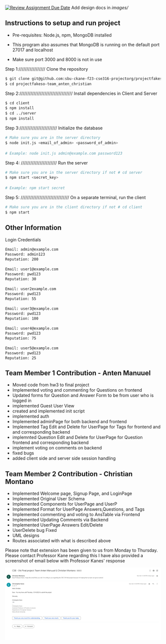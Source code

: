 [![Review Assignment Due Date](https://classroom.github.com/assets/deadline-readme-button-24ddc0f5d75046c5622901739e7c5dd533143b0c8e959d652212380cedb1ea36.svg)](https://classroom.github.com/a/9NDadFFr)
Add design docs in *images/*

## Instructions to setup and run project

- Pre-requisites: Node.js, npm, MongoDB installed

- This program also assumes that MongoDB is running on the default port 27017 and localhost

- Make sure port 3000 and 8000 is not in use

Step 1://///////////////
Clone the repository

```bash
$ git clone git@github.com:sbu-ckane-f23-cse316-projectorg/projectfakeso-team_anten_christian.git
$ cd projectfakeso-team_anten_christian
```


Step 2://////////////////////////////////
Install dependencies in Client and Server

```bash
$ cd client
$ npm install
$ cd ../server
$ npm install
```


Step 3:////////////////////////
Initialize the database

```bash
# Make sure you are in the server directory
$ node init.js <email_of_admin> <password_of_admin>

# Example: node init.js admin@example.com password123
```
Step 4: ///////////////////////
Run the server

```bash
# Make sure you are in the server directory if not # cd server
$ npm start <secret_key>

# Example: npm start secret
```


Step 5: ///////////////////////////////
On a separate terminal, run the client

```bash
# Make sure you are in the client directory if not # cd client
$ npm start
```

## Other Information

Login Credentials

```
Email: admin@example.com
Password: admin123
Reputation: 200

Email: user1@example.com
Password: pwd123
Reputation: 30

Email: user2example.com
Password: pwd123
Reputation: 55

Email: user3@example.com
Password: pwd123
Reputation: 100

Email: user4@example.com
Password: pwd123
Reputation: 75

Email: user5@example.com
Password: pwd123
Reputation: 25
```

## Team Member 1 Contribution - Anten Manuuel
 * Moved code from hw3 to final project
 * Implemented voting and commenting for Questions on frontend
 * Updated forms for Question and Answer Form to be from user who is logged in
 * implemented Guest User View
 * created and implemented init script
 * implemented auth
 * Implemented adminPage for both backend and frontend
 * Implemented Tag Edit and Delete for UserPage for Tags for frontend and and corresponding backend
 * implemnted Question Edit and Delete for UserPage for Question frontend and corresponding backend
 * implement voting on comments on backend
 * fixed bugs
 * added client side and server side session handling

## Team Member 2 Contribution - Christian Montano

 * Implemented Welcome page, Signup Page, and LoginPage
 * Implemented Original User Schema
 * Implemented Components for UserPage and UserP
 * Implemented Format for UserPage Answers,Questions, and Tags
 * Implemented commenting and voting to AnsTable via Frontend
 * Implemented Updating Comments via Backend
 * Implemented UserPage Answers Edit/Delete
 * UserDelete bug Fixed
 * UML designs 
 * Routes associated with what is described above




Please note that extension has been given to us from Monday to Thursday. Please contact Professor Kane regarding this
I have also provided a screenshot of email below with Professor Kanes' response

![extensionproof](./extensionproof/ExtensionImg.png 'ExtensionImg.png')

